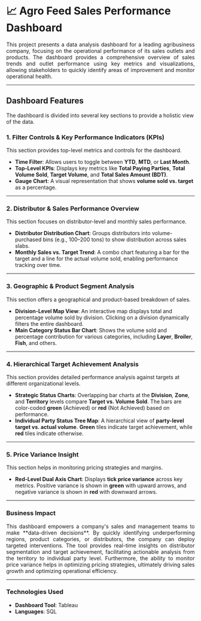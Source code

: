 # 📈 Agro Feed Sales Performance Dashboard

<p align="justify">This project presents a data analysis dashboard for a leading agribusiness company, focusing on the operational performance of its sales outlets and products. The dashboard provides a comprehensive overview of sales trends and outlet performance using key metrics and visualizations, allowing stakeholders to quickly identify areas of improvement and monitor operational health.</p>

---

## Dashboard Features

The dashboard is divided into several key sections to provide a holistic view of the data.

### 1. Filter Controls & Key Performance Indicators (KPIs)

This section provides top-level metrics and controls for the dashboard.
* **Time Filter**: Allows users to toggle between **YTD**, **MTD**, or **Last Month**.
* **Top-Level KPIs**: Displays key metrics like **Total Paying Parties**, **Total Volume Sold**, **Target Volume**, and **Total Sales Amount (BDT)**.
* **Gauge Chart**: A visual representation that shows **volume sold vs. target** as a percentage.

---

### 2. Distributor & Sales Performance Overview

This section focuses on distributor-level and monthly sales performance.
* **Distributor Distribution Chart**: Groups distributors into volume-purchased bins (e.g., 100–200 tons) to show distribution across sales slabs.
* **Monthly Sales vs. Target Trend**: A combo chart featuring a bar for the target and a line for the actual volume sold, enabling performance tracking over time.

---

### 3. Geographic & Product Segment Analysis

This section offers a geographical and product-based breakdown of sales.
* **Division-Level Map View**: An interactive map displays total and percentage volume sold by division. Clicking on a division dynamically filters the entire dashboard.
* **Main Category Status Bar Chart**: Shows the volume sold and percentage contribution for various categories, including **Layer**, **Broiler**, **Fish**, and others.

---

### 4. Hierarchical Target Achievement Analysis

This section provides detailed performance analysis against targets at different organizational levels.
* **Strategic Status Charts**: Overlapping bar charts at the **Division**, **Zone**, and **Territory** levels compare **Target vs. Volume Sold**. The bars are color-coded **green** (Achieved) or **red** (Not Achieved) based on performance.
* **Individual Party Status Tree Map**: A hierarchical view of **party-level target vs. actual volume**. **Green** tiles indicate target achievement, while **red** tiles indicate otherwise.

---

### 5. Price Variance Insight

This section helps in monitoring pricing strategies and margins.
* **Red-Level Dual Axis Chart**: Displays **tick price variance** across key metrics. Positive variance is shown in **green** with upward arrows, and negative variance is shown in **red** with downward arrows.

---

### Business Impact

<p align="justify">This dashboard empowers a company's sales and management teams to make **data-driven decisions**. By quickly identifying underperforming regions, product categories, or distributors, the company can deploy targeted interventions. The tool provides real-time insights on distributor segmentation and target achievement, facilitating actionable analysis from the territory to individual party level. Furthermore, the ability to monitor price variance helps in optimizing pricing strategies, ultimately driving sales growth and optimizing operational efficiency.</p>

---

### Technologies Used

* **Dashboard Tool**: Tableau
* **Languages**: SQL
